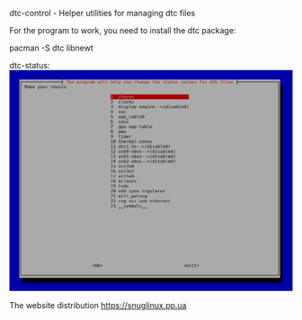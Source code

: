 dtc-control - Helper utilities for managing dtc files

For the program to work, you need to install the dtc package:

pacman -S dtc libnewt

dtc-status:
![alt text](https://github.com/snuglinux/dtc-control/raw/main/dtc-control.png)

The website distribution https://snuglinux.pp.ua